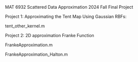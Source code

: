 MAT 6932 Scattered Data Approximation 2024 Fall Final Project

Project 1: Approximating the Tent Map Using Gaussian RBFs:

tent_other_kernel.m

Project 2: 2D approximation Franke Function

FrankeApproximation.m

FrankeApproximation_Halton.m
